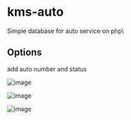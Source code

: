 # kms-auto

Simple database for auto service on php\

## Options 
add auto number and status

![image](https://user-images.githubusercontent.com/65626331/217360043-8bc0a882-2974-40c2-9282-4960ad2d4d8f.png)

![image](https://user-images.githubusercontent.com/65626331/217362353-044673b5-fec0-4d2f-9929-95377dea660e.png)

![image](https://user-images.githubusercontent.com/65626331/217362677-ec420ad6-8064-4427-a64d-efb777cc8d6d.png)

